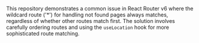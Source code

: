 This repository demonstrates a common issue in React Router v6 where the wildcard route ('*') for handling not found pages always matches, regardless of whether other routes match first. The solution involves carefully ordering routes and using the `useLocation` hook for more sophisticated route matching.